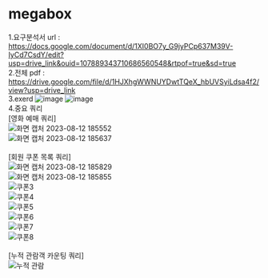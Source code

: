 # megabox

1.요구분석서 url : 
https://docs.google.com/document/d/1XI0BO7y_G9jyPCp637M39V-IyCd7CsdY/edit?usp=drive_link&ouid=107889343710686560548&rtpof=true&sd=true
<br>
2.전체 pdf :
https://drive.google.com/file/d/1HJXhgWWNUYDwtTQeX_hbUVSyiLdsa4f2/view?usp=drive_link
<br>
3.exerd
![image](https://github.com/hjin111/megabox/assets/127267658/c6a2042c-3160-409d-ab00-80089f5c8e3e)
![image](https://github.com/hjin111/megabox/assets/127267658/79bb0e28-b62d-4aed-93da-64475c9405c1)
<br>
4.중요 쿼리<br>
[영화 예매 쿼리]<br>
![화면 캡처 2023-08-12 185552](https://github.com/hjin111/megabox/assets/127267658/8b7f31a9-fcc6-435f-8761-7204b3226bf1)<br>
![화면 캡처 2023-08-12 185637](https://github.com/hjin111/megabox/assets/127267658/048c9b0b-d11a-47cb-9afe-f97fcde063c0)<br>
<br>
[회원 쿠폰 목록 쿼리]<br>
![화면 캡처 2023-08-12 185829](https://github.com/hjin111/megabox/assets/127267658/21cd73ea-7b8e-486d-9a36-36bbd41f4843)<br>
![화면 캡처 2023-08-12 185855](https://github.com/hjin111/megabox/assets/127267658/f06bf070-73fa-4405-ae39-4872b91d2b31)<br>
![쿠폰3](https://github.com/hjin111/megabox/assets/127267658/338af1b8-7f79-4495-aa67-a680148dc7e8)<br>
![쿠폰4](https://github.com/hjin111/megabox/assets/127267658/63f0cf7c-6dff-49e1-aedb-67ae802fc867)<br>
![쿠폰5](https://github.com/hjin111/megabox/assets/127267658/d1e73f96-c33f-402d-a1a9-c28de1605f8b)<br>
![쿠폰6](https://github.com/hjin111/megabox/assets/127267658/d5a37fd9-1c01-4f46-aa4e-f65a628c667e)<br>
![쿠폰7](https://github.com/hjin111/megabox/assets/127267658/cbd42b2e-87ad-4486-89d1-ebc0b9bc72eb)<br>
![쿠폰8](https://github.com/hjin111/megabox/assets/127267658/d564d8b6-1f3d-4453-b7c9-bd522446f47d)<br>
<br>
[누적 관람객 카운팅 쿼리]<br>
![누적 관람](https://github.com/hjin111/megabox/assets/127267658/e9881dae-aeb5-419c-bd3f-15296557ef94)










